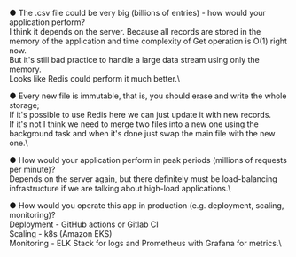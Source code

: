 ● The .csv file could be very big (billions of entries) - how would your application perform?\
I think it depends on the server. Because all records are stored in the memory of the application and time complexity of Get operation is O(1) right now.\
But it's still bad practice to handle a large data stream using only the memory.\
Looks like Redis could perform it much better.\

● Every new file is immutable, that is, you should erase and write the whole storage;\
If it's possible to use Redis here we can just update it with new records.\
If it's not I think we need to merge two files into a new one using the background task and when it's done just swap the main file with the new one.\

● How would your application perform in peak periods (millions of requests per minute)?\
Depends on the server again, but there definitely must be load-balancing infrastructure if we are talking about high-load applications.\

● How would you operate this app in production (e.g. deployment, scaling, monitoring)?\
Deployment - GitHub actions or Gitlab CI\
Scaling - k8s (Amazon EKS)\
Monitoring - ELK Stack for logs and Prometheus with Grafana for metrics.\
